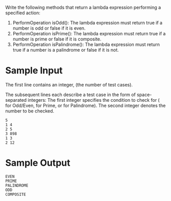 Write the following methods that return a lambda expression performing a specified action:

1.    PerformOperation isOdd(): 
    The lambda expression must return true if a number is odd or false if it is even.
2.    PerformOperation isPrime(): 
    The lambda expression must return true if a number is prime or false if it is composite.
3.    PerformOperation isPalindrome(): 
    The lambda expression must return true if a number is a palindrome or false if it is not.
      

# Sample Input

The first line contains an integer, (the number of test cases).

The subsequent lines each describe a test case in the form of space-separated integers:
The first integer specifies the condition to check for ( for Odd/Even, for Prime, or for Palindrome).
The second integer denotes the number to be checked.

```
5
1 4
2 5
3 898
1 3
2 12
```
# Sample Output

```
EVEN
PRIME
PALINDROME
ODD
COMPOSITE
```